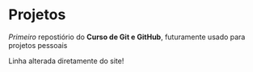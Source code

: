 # Projetos
*Primeiro* repostiório do **Curso de Git e GitHub**, futuramente usado para projetos pessoais

Linha alterada diretamente do site!
